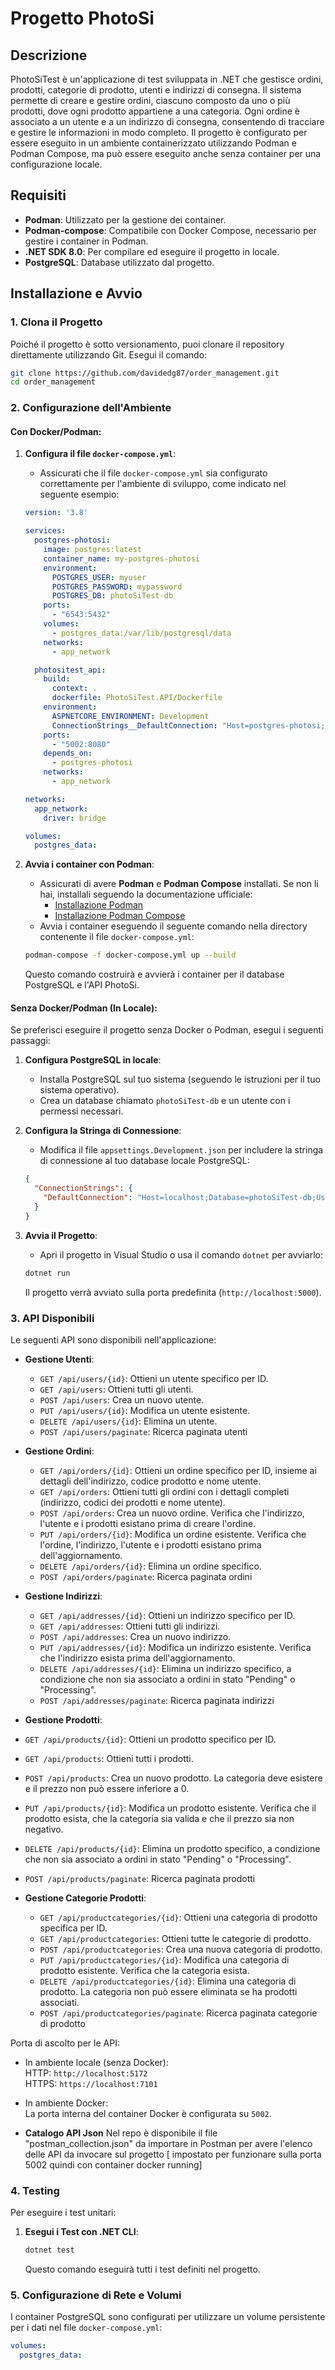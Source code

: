# Progetto PhotoSi

## Descrizione

PhotoSiTest è un'applicazione di test sviluppata in .NET che gestisce ordini, prodotti, categorie di prodotto, utenti e indirizzi di consegna. 
Il sistema permette di creare e gestire ordini, ciascuno composto da uno o più prodotti, dove ogni prodotto appartiene a una categoria. 
Ogni ordine è associato a un utente e a un indirizzo di consegna, consentendo di tracciare e gestire le informazioni in modo completo. 
Il progetto è configurato per essere eseguito in un ambiente containerizzato utilizzando Podman e Podman Compose, 
ma può essere eseguito anche senza container per una configurazione locale.

## Requisiti

- **Podman**: Utilizzato per la gestione dei container.
- **Podman-compose**: Compatibile con Docker Compose, necessario per gestire i container in Podman.
- **.NET SDK 8.0**: Per compilare ed eseguire il progetto in locale.
- **PostgreSQL**: Database utilizzato dal progetto.

## Installazione e Avvio

### 1. Clona il Progetto

Poiché il progetto è sotto versionamento, puoi clonare il repository direttamente utilizzando Git. Esegui il comando:

```bash
git clone https://github.com/davidedg87/order_management.git
cd order_management
```

### 2. Configurazione dell'Ambiente

#### Con Docker/Podman:

1. **Configura il file `docker-compose.yml`**:
   - Assicurati che il file `docker-compose.yml` sia configurato correttamente per l'ambiente di sviluppo, come indicato nel seguente esempio:

    ```yaml
    version: '3.8'

    services:
      postgres-photosi:
        image: postgres:latest
        container_name: my-postgres-photosi
        environment:
          POSTGRES_USER: myuser
          POSTGRES_PASSWORD: mypassword
          POSTGRES_DB: photoSiTest-db
        ports:
          - "6543:5432"
        volumes:
          - postgres_data:/var/lib/postgresql/data
        networks:
          - app_network

      photositest_api:
        build:
          context: .  
          dockerfile: PhotoSiTest.API/Dockerfile  
        environment:
          ASPNETCORE_ENVIRONMENT: Development
          ConnectionStrings__DefaultConnection: "Host=postgres-photosi;Database=photoSiTest-db;Username=myuser;Password=mypassword;"
        ports:
          - "5002:8080"
        depends_on:
          - postgres-photosi
        networks:
          - app_network

    networks:
      app_network:
        driver: bridge

    volumes:
      postgres_data:
    ```

2. **Avvia i container con Podman**:
   - Assicurati di avere **Podman** e **Podman Compose** installati. Se non li hai, installali seguendo la documentazione ufficiale:
     - [Installazione Podman](https://podman.io/getting-started/installation)
     - [Installazione Podman Compose](https://github.com/containers/podman-compose)
   - Avvia i container eseguendo il seguente comando nella directory contenente il file `docker-compose.yml`:

    ```bash
    podman-compose -f docker-compose.yml up --build
    ```

   Questo comando costruirà e avvierà i container per il database PostgreSQL e l'API PhotoSi.

#### Senza Docker/Podman (In Locale):

Se preferisci eseguire il progetto senza Docker o Podman, esegui i seguenti passaggi:

1. **Configura PostgreSQL in locale**:
   - Installa PostgreSQL sul tuo sistema (seguendo le istruzioni per il tuo sistema operativo).
   - Crea un database chiamato `photoSiTest-db` e un utente con i permessi necessari.

2. **Configura la Stringa di Connessione**:
   - Modifica il file `appsettings.Development.json` per includere la stringa di connessione al tuo database locale PostgreSQL:

    ```json
    {
      "ConnectionStrings": {
        "DefaultConnection": "Host=localhost;Database=photoSiTest-db;Username=myuser;Password=mypassword;"
      }
    }
    ```

3. **Avvia il Progetto**:
   - Apri il progetto in Visual Studio o usa il comando `dotnet` per avviarlo:

    ```bash
    dotnet run
    ```

   Il progetto verrà avviato sulla porta predefinita (`http://localhost:5000`).

### 3. API Disponibili

Le seguenti API sono disponibili nell'applicazione:

- **Gestione Utenti**:
  - `GET /api/users/{id}`: Ottieni un utente specifico per ID.
  - `GET /api/users`: Ottieni tutti gli utenti.
  - `POST /api/users`: Crea un nuovo utente.
  - `PUT /api/users/{id}`: Modifica un utente esistente.
  - `DELETE /api/users/{id}`: Elimina un utente.
  - `POST /api/users/paginate`: Ricerca paginata utenti

- **Gestione Ordini**:
  - `GET /api/orders/{id}`: Ottieni un ordine specifico per ID, insieme ai dettagli dell'indirizzo, codice prodotto e nome utente.
  - `GET /api/orders`: Ottieni tutti gli ordini con i dettagli completi (indirizzo, codici dei prodotti e nome utente).
  - `POST /api/orders`: Crea un nuovo ordine. Verifica che l'indirizzo, l'utente e i prodotti esistano prima di creare l'ordine.
  - `PUT /api/orders/{id}`: Modifica un ordine esistente. Verifica che l'ordine, l'indirizzo, l'utente e i prodotti esistano prima dell'aggiornamento.
  - `DELETE /api/orders/{id}`: Elimina un ordine specifico.
  - `POST /api/orders/paginate`: Ricerca paginata ordini

- **Gestione Indirizzi**:
  - `GET /api/addresses/{id}`: Ottieni un indirizzo specifico per ID.
  - `GET /api/addresses`: Ottieni tutti gli indirizzi.
  - `POST /api/addresses`: Crea un nuovo indirizzo.
  - `PUT /api/addresses/{id}`: Modifica un indirizzo esistente. Verifica che l'indirizzo esista prima dell'aggiornamento.
  - `DELETE /api/addresses/{id}`: Elimina un indirizzo specifico, a condizione che non sia associato a ordini in stato "Pending" o "Processing".
  - `POST /api/addresses/paginate`: Ricerca paginata indirizzi

 - **Gestione Prodotti**:
  - `GET /api/products/{id}`: Ottieni un prodotto specifico per ID.
  - `GET /api/products`: Ottieni tutti i prodotti.
  - `POST /api/products`: Crea un nuovo prodotto. La categoria deve esistere e il prezzo non può essere inferiore a 0.
  - `PUT /api/products/{id}`: Modifica un prodotto esistente. Verifica che il prodotto esista, che la categoria sia valida e che il prezzo sia non negativo.
  - `DELETE /api/products/{id}`: Elimina un prodotto specifico, a condizione che non sia associato a ordini in stato "Pending" o "Processing".
  - `POST /api/products/paginate`: Ricerca paginata prodotti

- **Gestione Categorie Prodotti**:
  - `GET /api/productcategories/{id}`: Ottieni una categoria di prodotto specifica per ID.
  - `GET /api/productcategories`: Ottieni tutte le categorie di prodotto.
  - `POST /api/productcategories`: Crea una nuova categoria di prodotto.
  - `PUT /api/productcategories/{id}`: Modifica una categoria di prodotto esistente. Verifica che la categoria esista.
  - `DELETE /api/productcategories/{id}`: Elimina una categoria di prodotto. La categoria non può essere eliminata se ha prodotti associati.
  - `POST /api/productcategories/paginate`: Ricerca paginata categorie di prodotto

Porta di ascolto per le API:
- In ambiente locale (senza Docker):  
  HTTP: `http://localhost:5172`  
  HTTPS: `https://localhost:7101`

- In ambiente Docker:  
  La porta interna del container Docker è configurata su `5002`.

- **Catalogo API Json** 
	Nel repo è disponibile il file "postman_collection.json" da importare in Postman per avere l'elenco delle API da invocare sul progetto [ impostato per funzionare sulla porta 5002 quindi con container docker running]

### 4. Testing

Per eseguire i test unitari:

1. **Esegui i Test con .NET CLI**:

    ```bash
    dotnet test
    ```

   Questo comando eseguirà tutti i test definiti nel progetto.

### 5. Configurazione di Rete e Volumi

I container PostgreSQL sono configurati per utilizzare un volume persistente per i dati nel file `docker-compose.yml`:

```yaml
volumes:
  postgres_data:
